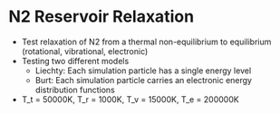 # N2 Reservoir Relaxation
* Test relaxation of N2 from a thermal non-equilibrium to equilibrium (rotational, vibrational, electronic)
* Testing two different models
  * Liechty: Each simulation particle has a single energy level
  * Burt: Each simulation particle carries an electronic energy distribution functions
* T_t = 50000K, T_r = 1000K, T_v = 15000K, T_e = 200000K